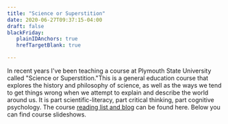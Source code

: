 ```yaml
---
title: "Science or Superstition"
date: 2020-06-27T09:37:15-04:00
draft: false
blackFriday: 
   plainIDAnchors: true
   hrefTargetBlank: true

---
```


In recent years I've been teaching a course at Plymouth State University called "Science or Superstition."<!--more-->This is a general education course that explores the history and philosophy of science, as well as the ways we tend to get things wrong when we attempt to explain and describe the world around us. It is part scientific-literacy, part critical thinking, part cognitive psychology. The course <a href="http://www.6worlds.net/science-blog/" class="green-link" target="_blank">reading list and blog</a> can be found here. Below you can find course slideshows.